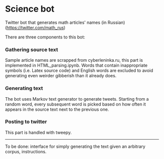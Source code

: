 # Science bot
Twitter bot that generates math articles' names (in Russian) (https://twitter.com/math_rus)

There are three components to this bot:

### Gathering source text

Sample article names are scrapped from cyberleninka.ru, this part is implemented in HTML_parsing.ipynb. 
Words that contain inappropriate symbols (i.e. Latex source code) and English words are excluded to avoid generating even weirder 
gibberish than it already does.

### Generating text

The bot uses Markov text generator to generate tweets. Starting from a random word, every subsequent word is picked based on how
often it appears in the source text next to the previous one. 


### Posting to twitter

This part is handled with tweepy.

---
To be done: interface for simply generating the text given an arbitrary corpus, instructions.
